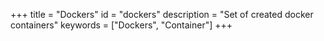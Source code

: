 +++
title = "Dockers"
id = "dockers"
description = "Set of created docker containers"
keywords = ["Dockers", "Container"]
+++

